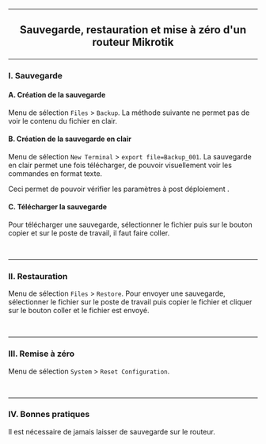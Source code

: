 ------------------------------------------------------------------------------------------------------------------------------------------------------------------------------------------------
## <p align='center'> Sauvegarde, restauration et mise à zéro d'un routeur Mikrotik </p>

------------------------------------------------------------------------------------------------------------------------------------------------------------------------------------------------
### I. Sauvegarde
#### A. Création de la sauvegarde
Menu de sélection `Files` > `Backup`. La méthode suivante ne permet pas de voir le contenu du fichier en clair.


#### B. Création de la sauvegarde en clair
Menu de sélection `New Terminal` > `export file=Backup_001`. La sauvegarde en clair permet une fois télécharger, de pouvoir visuellement voir les commandes en format texte.

Ceci permet de pouvoir vérifier les paramètres à post déploiement .

#### C. Télécharger la sauvegarde
Pour télécharger une sauvegarde, sélectionner le fichier puis sur le bouton copier et sur le poste de travail, il faut faire coller.

<br />

------------------------------------------------------------------------------------------------------------------------------------------------------------------------------------------------
### II. Restauration
Menu de sélection `Files` > `Restore`. Pour envoyer une sauvegarde, sélectionner le fichier sur le poste de travail puis copier le fichier et cliquer sur le bouton coller et le fichier est envoyé.

<br />

------------------------------------------------------------------------------------------------------------------------------------------------------------------------------------------------
### III. Remise à zéro
Menu de sélection `System` > `Reset Configuration`.

<br />

------------------------------------------------------------------------------------------------------------------------------------------------------------------------------------------------
### IV. Bonnes pratiques
Il est nécessaire de jamais laisser de sauvegarde sur le routeur.
